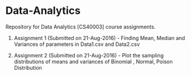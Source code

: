 # Data-Analytics
Repository for Data Analytics [CS40003] course assignments.

1) Assignment 1 (Submitted on 21-Aug-2016) - Finding Mean, Median and Variances of parameters in Data1.csv and Data2.csv

2) Assignment 2 (Submitted on 21-Aug-2016) - Plot the sampling distributions of means and variances of Binomial , Normal, Poison Distribution
